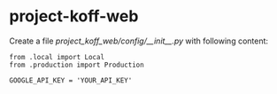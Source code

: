 # project-koff-web

Create a file *project\_koff\_web/config/\_\_init\_\_.py* with 
following content:

```
from .local import Local
from .production import Production

GOOGLE_API_KEY = 'YOUR_API_KEY'
```

